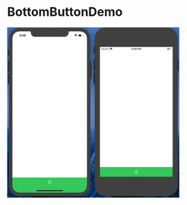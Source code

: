 # BottomButtonDemo
![範例](https://github.com/bing-Guo/BottomButtonDemo/blob/master/screenshot/demo.png?raw=true)
